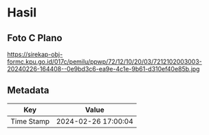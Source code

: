 # Hasil

## Foto C Plano

https://sirekap-obj-formc.kpu.go.id/017c/pemilu/ppwp/72/12/10/20/03/7212102003003-20240226-164408--0e9bd3c6-ea9e-4c1e-9b61-d310ef40e85b.jpg


## Metadata

| Key        | Value               |
| ---------- | ------------------- |
| Time Stamp | 2024-02-26 17:00:04 |



